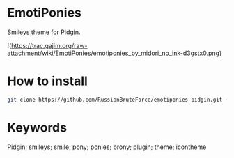 # EmotiPonies

Smileys theme for Pidgin.

!(https://trac.gajim.org/raw-attachment/wiki/EmotiPonies/emotiponies_by_midori_no_ink-d3gstx0.png)

# How to install
```bash
git clone https://github.com/RussianBruteForce/emotiponies-pidgin.git ~/.purple/smileys/EmotiPoies
```

# Keywords

Pidgin; smileys; smile; pony; ponies; brony; plugin; theme; icontheme